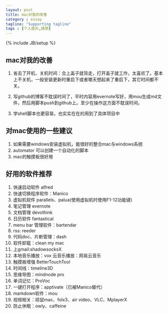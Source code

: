 ```yaml
---
layout: post
title: mac对我的改善
category : essay
tagline: "Supporting tagline"
tags : [个人提升,随想]
---
```

{% include JB/setup %}

## mac对我的改善

1. 省去了开机、关机时间：合上盖子就背走，打开盖子就工作，太喜欢了。基本上不关机，一般安装更新时重启下或者哪天想起来了重启下，其它时间都不关。


1. 写github的博客不耽误时间了，平时内容用evernote写好，用mou生成md文件，然后用脚本push到github上。至少在操作这方面不耽误时间。


1. 学shell脚本也更容易，也实实在在的用到了具体项目中



## 对mac使用的一些建议
1. 如果需要windows安装虚拟机，能很好的整合mac与windows系统
2. automator 可以创建一个自动化的脚本
3. mac的触摸板很好用


## 好用的软件推荐
1. 快速启动软件 alfred
2. 快速切换程序软件：Manico
2. 虚拟机软件 parallels、palua(使用虚拟机时使用F1-12功能键)
3. 笔记管理 evernote
4. 文档管理 devothink
5. 日历软件 fantastical
6. menu bar 管理软件：bartendar
7. rss: reeder
8. 代码doc、片断管理：dash
9. 软件卸载：clean my mac
10. 上gmail:shadowsocksX
11. 本地音乐播放：vox   云音乐播放：网易云音乐
13. 触摸板增强 BetterTouchTool
14. 时间线：timeline3D
15. 思维导图：mindnode pro
16. 单词记忆：ProVoc
17. 一键打开程序：apptivate（已被Manico替代）
17. markdown软件：mou
18. 视频相关：硕鼠mac、folx3、air video、VLC、MplayerX
19. 防止休眠：owly、caffeine